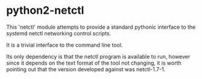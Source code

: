 python2-netctl
==============

This 'netctl' module attempts to provide a standard pythonic interface to
the systemd netctl networking control scripts.

It is a trivial interface to the command line tool.

Its only dependency is that the netctl program is available to run, however
since it depends on the text format of the tool not changing, it is worth
pointing out that the version developed against was netctl-1.7-1.

